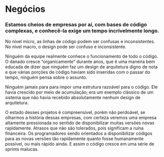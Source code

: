 # Negócios

### Estamos cheios de empresas por aí, com bases de código complexas, e conhecê-la exige um tempo incrivelmente longo.

No nível micro, as linhas de código podem ser confusas e inconsistentes. No nível macro, o design pode ser confuso e inconsistente.

Ninguém da equipe realmente conhece o funcionamento de todo o código. O danado cresce “organicamente” durante anos, que é uma maneira bem educada de dizer que ninguém faz um design de arquitetura digno de nota e que várias porções de código haviam sido inseridas com o passar do tempo, ninguém pensa sobre o assunto.

Ninguém jamais para para impor uma estrutura razoável para o código. Ele havia crescido por meio de acumulação; era um exemplo clássico de um sistema que não havia recebido absolutamente nenhum design de arquitetura.

O estado desses projetos é compreensível, porém não perdoável, se olharmos a história dessas empresas, com certeza veremos uma empresa altamente pressionada no sentido de disponibilizar muitas versões novas rapidamente. Atrasos que não são tolerados, pois significam a ruína financeira. Os programadores sendo orientados a disponibilizar códigos para as novas versões tão rapidamente quanto fosse humanamente possível, ou mais rápido ainda. E assim o código cresce em uma série de sprints malucas.